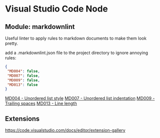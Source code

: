 # Visual Studio Code Node

## Module: markdownlint

Useful linter to apply rules to markdown documents to make them look pretty.

add a .markdownlint.json file to the project directory to ignore annoying rules:
```json
{
 "MD004": false,
 "MD007": false,
 "MD009": false,
 "MD013": false
}
```
[MD004 - Unordered list style](https://github.com/DavidAnson/markdownlint/blob/v0.11.0/doc/Rules.md#md004)
[MD007 - Unordered list indentation](https://github.com/DavidAnson/markdownlint/blob/v0.11.0/doc/Rules.md#md007)
[MD009 - Trailing spaces](https://github.com/DavidAnson/markdownlint/blob/v0.11.0/doc/Rules.md#md009)
[MD013 - Line length](https://github.com/DavidAnson/markdownlint/blob/v0.11.0/doc/Rules.md#md013)


## Extensions

https://code.visualstudio.com/docs/editor/extension-gallery